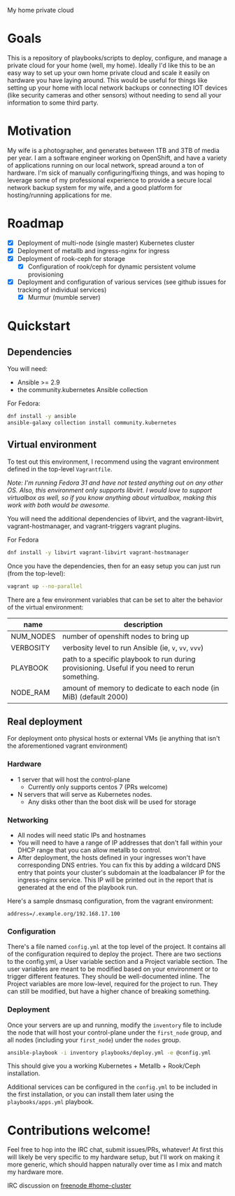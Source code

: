 My home private cloud

# Goals
This is a repository of playbooks/scripts to deploy, configure, and manage a private cloud for your home (well, my home). Ideally I'd like this to be an easy way to set up your own home private cloud and scale it easily on hardware you have laying around. This would be useful for things like setting up your home with local network backups or connecting IOT devices (like security cameras and other sensors) without needing to send all your information to some third party.

# Motivation
My wife is a photographer, and generates between 1TB and 3TB of media per year. I am a software engineer working on OpenShift, and have a variety of applications running on our local network, spread around a ton of hardware. I'm sick of manually configuring/fixing things, and was hoping to leverage some of my professional experience to provide a secure local network backup system for my wife, and a good platform for hosting/running applications for me.

# Roadmap
- [x] Deployment of multi-node (single master) Kubernetes cluster
- [x] Deployment of metallb and ingress-nginx for ingress
- [x] Deployment of rook-ceph for storage
  - [x] Configuration of rook/ceph for dynamic persistent volume provisioning
- [x] Deployment and configuration of various services (see github issues for tracking of individual services)
  - [x] Murmur (mumble server)

# Quickstart

## Dependencies
You  will need:
- Ansible >= 2.9
- the community.kubernetes Ansible collection

For Fedora:

```bash
dnf install -y ansible
ansible-galaxy collection install community.kubernetes
```

## Virtual environment
To test out this environment, I recommend using the vagrant environment defined in the top-level `Vagrantfile`.

_Note: I'm running Fedora 31 and have not tested anything out on any other OS. Also,
this environment only supports libvirt. I would love to support virtualbox as well,
so if you know anything about virtualbox, making this work with both would be awesome._

You will need the additional dependencies of libvirt,
and the vagrant-libvirt, vagrant-hostmanager, and vagrant-triggers vagrant plugins.

For Fedora

```bash
dnf install -y libvirt vagrant-libvirt vagrant-hostmanager
```

Once you have the dependencies, then for an easy setup you can just run (from the top-level):

```bash
vagrant up --no-parallel
```

There are a few environment variables that can be set to alter the behavior of the virtual environment:

| name | description |
|------|-------------|
|NUM_NODES | number of openshift nodes to bring up|
|VERBOSITY | verbosity level to run Ansible (ie, `v`, `vv`, `vvv`)|
|PLAYBOOK | path to a specific playbook to run during provisioning. Useful if you need to rerun something.|
|NODE_RAM | amount of memory to dedicate to each node (in MiB) (default 2000)|


## Real deployment

For deployment onto physical hosts or external VMs (ie anything that isn't the aforementioned vagrant environment)

### Hardware
- 1 server that will host the control-plane
    - Currently only supports centos 7 (PRs welcome)
- N servers that will serve as Kubernetes nodes.
    - Any disks other than the boot disk will be used for storage

### Networking
- All nodes will need static IPs and hostnames
- You will need to have a range of IP addresses that don't fall within your DHCP range that you can allow metallb to control.
- After deployment, the hosts defined in your ingresses won't have corresponding DNS entries. You can fix this by adding
    a wildcard DNS entry that points your cluster's subdomain at the loadbalancer IP for the ingress-nginx service. This IP
    will be printed out in the report that is generated at the end of the playbook run.

Here's a sample dnsmasq configuration, from the vagrant environment:

```
address=/.example.org/192.168.17.100
```

### Configuration

There's a file named `config.yml` at the top level of the project. It contains all of the configuration required to deploy
the project. There are two sections to the config.yml, a User variable section and a Project variable section. The user
variables are meant to be modified based on your environment or to trigger different features. They should be well-documented inline.
The Project variables are more low-level, required for the project to run. They can still be modified, but have a higher chance
of breaking something.

### Deployment

Once your servers are up and running, modify the `inventory` file to include the node that will host your control-plane
under the `first_node` group, and all nodes (including your `first_node`) under the `nodes` group.

```bash
ansible-playbook -i inventory playbooks/deploy.yml -e @config.yml
```

This should give you a working Kubernetes + Metallb + Rook/Ceph installation.

Additional services can be configured in the `config.yml` to be included in the first installation, or you can install
them later using the `playbooks/apps.yml` playbook.

# Contributions welcome!

Feel free to hop into the IRC chat, submit issues/PRs, whatever! At first this will likely be very specific to my hardware setup, but I'll work on making it more generic, which should happen naturally over time as I mix and match my hardware more.

IRC discussion on [freenode #home-cluster](https://kiwiirc.com/client/irc.freenode.net/#home-cluster)
